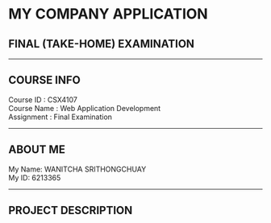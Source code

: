 # MY COMPANY APPLICATION
## FINAL (TAKE-HOME) EXAMINATION
----------------------------------------------------

## COURSE INFO
Course ID : CSX4107 <br />
Course Name : Web Application Development <br />
Assignment : Final Examination

----------------------------------------------------

## ABOUT ME
My Name: WANITCHA SRITHONGCHUAY <br />
My ID: 6213365

----------------------------------------------------

## PROJECT DESCRIPTION
